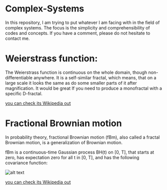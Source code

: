 # Complex-Systems
In this repository, I am trying to put whatever I am facing with in the field of complex systems. The focus is the simplicity and comprehensibility of codes and concepts. If you have a comment, please do not hesitate to contact me.

# Weierstrass function:

The Weierstrass function is continuous on the whole domain, though non-differentiable anywhere. It is a self-similar fractal, which means, that on a large scale it looks the same as do some smaller parts of it after magnification. It would be great If you need to produce a monofractal with a specific D-fractal.

[you can check its Wikipedia out  ](https://en.wikipedia.org/wiki/Weierstrass_function)

# Fractional Brownian motion

In probability theory, fractional Brownian motion (fBm), also called a fractal Brownian motion, is a generalization of Brownian motion.

fBm is a continuous-time Gaussian process BH(t) on [0, T], that starts at zero, has expectation zero for all t in [0, T], and has the following covariance function:

![alt text](https://wikimedia.org/api/rest_v1/media/math/render/svg/914fd4046e7a501aba142e475493c40be2888036")

[you can check its Wikipedia out  ](https://en.wikipedia.org/wiki/Fractional_Brownian_motion#:~:text=In%20probability%20theory%2C%20fractional%20Brownian,fBm%20need%20not%20be%20independent.)
